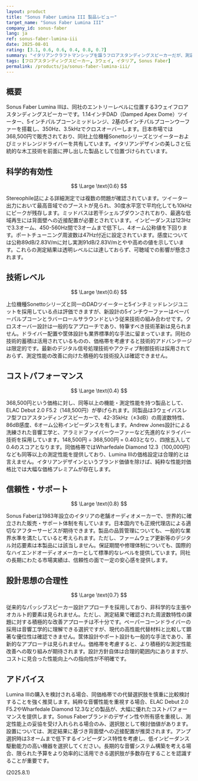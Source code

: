 ```yaml
---
layout: product
title: "Sonus Faber Lumina III 製品レビュー"
target_name: "Sonus Faber Lumina III"
company_id: sonus-faber
lang: ja
ref: sonus-faber-lumina-iii
date: 2025-08-01
rating: [3.1, 0.6, 0.6, 0.4, 0.8, 0.7]
summary: "イタリアンクラフトマンシップを謳うフロアスタンディングスピーカーだが、測定性能と価格の関係に課題を抱える製品"
tags: [フロアスタンディングスピーカー, 3ウェイ, イタリア, Sonus Faber]
permalink: /products/ja/sonus-faber-lumina-iii/
---
```


## 概要

Sonus Faber Lumina IIIは、同社のエントリーレベルに位置する3ウェイフロアスタンディングスピーカーです。1.14インチDAD（Damped Apex Dome）ツイーター、5インチパルプコーンミッドレンジ、2基の5インチパルプコーンウーファーを搭載し、350Hz、3.5kHzでクロスオーバーします。日本市場では368,500円で販売されており、同社上位機種Sonettoシリーズとツイーターおよびミッドレンジドライバーを共有しています。イタリアンデザインの美しさと伝統的な木工技術を前面に押し出した製品として位置づけられています。

## 科学的有効性

$$ \Large \text{0.6} $$

Stereophile誌による詳細測定では複数の問題が確認されています。ツイーター出力において最高音域でのブーストが見られ、30度水平窓で平均化しても10kHzにピークが残存します。ミッドバスは若干シェルブダウンされており、最適な低域再生には背面壁への近接配置が必要とされています。インピーダンスは123Hzで3.3オーム、450-560Hz間で3オームまで低下し、4オーム公称値を下回ります。ポートチューニング周波数は47Hz付近に設定されています。感度については公称89dB/2.83V/mに対し実測91dB/2.83V/mとやや高めの値を示しています。これらの測定結果は透明レベルには達しておらず、可聴域での影響が懸念されます。

## 技術レベル

$$ \Large \text{0.6} $$

上位機種Sonettoシリーズと同一のDADツイーターと5インチミッドレンジユニットを採用している点は評価できますが、新設計の5インチウーファーはペーパーパルプコーンとラバーロールサラウンドという従来技術の組み合わせです。クロスオーバー設計は一般的なアプローチであり、特筆すべき技術革新は見られません。ドライバー配置や筐体設計も業界標準的な手法に留まっています。同社の技術的蓄積は活用されているものの、価格帯を考慮すると技術的アドバンテージは限定的です。最新のデジタル信号処理技術やアクティブ制御技術は採用されておらず、測定性能の改善に向けた積極的な技術投入は確認できません。

## コストパフォーマンス

$$ \Large \text{0.4} $$

368,500円という価格に対し、同等以上の機能・測定性能を持つ製品として、ELAC Debut 2.0 F5.2（148,500円）が挙げられます。同製品は3ウェイバスレフ型フロアスタンディングスピーカーで、42-35kHz（±3dB）の周波数特性、86dB感度、6オーム公称インピーダンスを有します。Andrew Jones設計による洗練された音響工学と、アラミドファイバーウーファーなど先進的なドライバー技術を採用しています。148,500円 ÷ 368,500円 = 0.403となり、四捨五入して0.4のスコアとなります。同価格帯ではWharfedale Diamond 12.3（100,000円）なども同等以上の測定性能を提供しており、Lumina IIIの価格設定は合理的とは言えません。イタリアンデザインというブランド価値を除けば、純粋な性能対価格比では大幅な価格プレミアムが存在します。

## 信頼性・サポート

$$ \Large \text{0.8} $$

Sonus Faberは1983年設立のイタリアの老舗オーディオメーカーで、世界的に確立された販売・サポート体制を有しています。日本国内でも正規代理店による適切なアフターサービスが期待できます。製品の品質管理についても、一般的な業界水準を満たしていると考えられます。ただし、ファームウェア更新等のデジタル対応要素は本製品には該当しません。保証期間や修理体制についても、国際的なハイエンドオーディオメーカーとして標準的なレベルを提供しています。同社の長期にわたる市場実績は、信頼性の面で一定の安心感を提供します。

## 設計思想の合理性

$$ \Large \text{0.7} $$

従来的なパッシブスピーカー設計アプローチを採用しており、非科学的な主張やオカルト的要素は見られません。ただし、測定結果で確認された周波数特性の課題に対する積極的な改善アプローチは不十分です。ペーパーコーンドライバーの採用は音響工学的に理解できる選択ですが、現代の高性能代替材料と比較して顕著な優位性は確認できません。筐体設計やポート設計も一般的な手法であり、革新的なアプローチは見られません。価格帯を考慮すると、より積極的な測定性能改善への取り組みが期待されます。設計方針自体は合理的範囲内にありますが、コストに見合った性能向上への指向性が不明確です。

## アドバイス

Lumina IIIの購入を検討される場合、同価格帯での代替選択肢を慎重に比較検討することを強く推奨します。純粋な音響性能を重視する場合、ELAC Debut 2.0 F5.2やWharfedale Diamond 12.3などの製品が、大幅に優れたコストパフォーマンスを提供します。Sonus Faberブランドのデザイン性や所有感を重視し、測定性能上の妥協を受け入れられる場合のみ、選択肢として検討価値があります。設置については、測定結果に基づき背面壁への近接配置が推奨されます。アンプ選択時は3オームまで低下するインピーダンス特性を考慮し、低インピーダンス駆動能力の高い機器を選択してください。長期的な音響システム構築を考える場合、限られた予算をより効率的に活用できる選択肢が多数存在することを認識することが重要です。

(2025.8.1)
